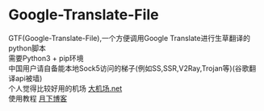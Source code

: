# Google-Translate-File
GTF(Google-Translate-File),一个方便调用Google Translate进行生草翻译的python脚本
<br>
需要Python3 + pip环境
<br>
中国用户请自备能本地Sock5访问的梯子(例如SS,SSR,V2Ray,Trojan等)(谷歌翻译api被墙)
<br>
个人觉得比较好用的机场 <a href="https://大机场.net">大机场.net<a>
<br>
使用教程 <a href="https://ssrvps.org">月下博客<a>
